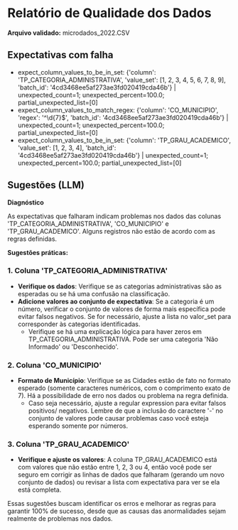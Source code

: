 # Relatório de Qualidade dos Dados

**Arquivo validado:** microdados_2022.CSV

## Expectativas com falha
- expect_column_values_to_be_in_set: {'column': 'TP_CATEGORIA_ADMINISTRATIVA', 'value_set': [1, 2, 3, 4, 5, 6, 7, 8, 9], 'batch_id': '4cd3468ee5af273ae3fd020419cda46b'} | unexpected_count=1; unexpected_percent=100.0; partial_unexpected_list=[0]
- expect_column_values_to_match_regex: {'column': 'CO_MUNICIPIO', 'regex': '^\\d{7}$', 'batch_id': '4cd3468ee5af273ae3fd020419cda46b'} | unexpected_count=1; unexpected_percent=100.0; partial_unexpected_list=[0]
- expect_column_values_to_be_in_set: {'column': 'TP_GRAU_ACADEMICO', 'value_set': [1, 2, 3, 4], 'batch_id': '4cd3468ee5af273ae3fd020419cda46b'} | unexpected_count=1; unexpected_percent=100.0; partial_unexpected_list=[0]

## Sugestões (LLM)
**Diagnóstico**

As expectativas que falharam indicam problemas nos dados das colunas 'TP_CATEGORIA_ADMINISTRATIVA', 'CO_MUNICIPIO' e 'TP_GRAU_ACADEMICO'. Alguns registros não estão de acordo com as regras definidas.

**Sugestões práticas:**

### 1. Coluna 'TP_CATEGORIA_ADMINISTRATIVA'

*   **Verifique os dados**: Verifique se as categorias administrativas são as esperadas ou se há uma confusão na classificação.
*   **Adicione valores ao conjunto de expectativa**: Se a categoria é um número, verificar o conjunto de valores de forma mais específica pode evitar falsos negativos. Se for necessário, ajuste a lista no valor\_set para corresponder às categorias identificadas.
    *   Verifique se há uma explicação lógica para haver zeros em TP_CATEGORIA_ADMINISTRATIVA. Pode ser uma categoria 'Não Informado' ou 'Desconhecido'.

### 2. Coluna 'CO_MUNICIPIO'

*   **Formato de Município**: Verifique se as Cidades estão de fato no formato esperado (somente caracteres numéricos, com o comprimento exato de 7). Há a possibilidade de erro nos dados ou problema na regra definida.
    *   Caso seja necessário, ajuste a regular expression para evitar falsos positivos/ negativos. Lembre de que a inclusão do caractere '-' no conjunto de valores pode causar problemas caso você esteja esperando somente por números.

### 3. Coluna 'TP_GRAU_ACADEMICO'

*   **Verifique e ajuste os valores**: A coluna TP_GRAU_ACADEMICO está com valores que não estão entre 1, 2, 3 ou 4, então você pode ser seguro em corrigir as linhas de dados que falharam (gerando um novo conjunto de dados) ou revisar a lista com expectativa para ver se ela está completa.

Essas sugestões buscam identificar os erros e melhorar as regras para garantir 100% de sucesso, desde que as causas das anormalidades sejam realmente de problemas nos dados.
